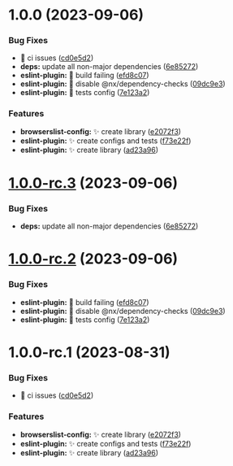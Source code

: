 # 1.0.0 (2023-09-06)


### Bug Fixes

* :bug: ci issues ([cd0e5d2](https://github.com/akhenda/hendacorp/commit/cd0e5d232a2153b418e3e5238fdf858451eca393))
* **deps:** update all non-major dependencies ([6e85272](https://github.com/akhenda/hendacorp/commit/6e852728c0739bb42bc775458c0a44ececc4e8da))
* **eslint-plugin:** :bug: build failing ([efd8c07](https://github.com/akhenda/hendacorp/commit/efd8c07ac7b3f49859665e7af4bb8e5d8aa46f82))
* **eslint-plugin:** :bug: disable @nx/dependency-checks ([09dc9e3](https://github.com/akhenda/hendacorp/commit/09dc9e3a0937ac3f17ad39e373bf81cbaff5679a))
* **eslint-plugin:** :bug: tests config ([7e123a2](https://github.com/akhenda/hendacorp/commit/7e123a2cc4db474dc6d9091132b322a7462a81d7))


### Features

* **browserslist-config:** :sparkles: create library ([e2072f3](https://github.com/akhenda/hendacorp/commit/e2072f3656fea36248f8a794e618d095ca5e3629))
* **eslint-plugin:** :sparkles: create configs and tests ([f73e22f](https://github.com/akhenda/hendacorp/commit/f73e22f2fa2215a2a9e755ef3424883e7e208e23))
* **eslint-plugin:** :sparkles: create library ([ad23a96](https://github.com/akhenda/hendacorp/commit/ad23a967b42939fe0f1be52dd5753b5044d88227))

# [1.0.0-rc.3](https://github.com/akhenda/hendacorp/compare/eslint-plugin-v1.0.0-rc.2...eslint-plugin-v1.0.0-rc.3) (2023-09-06)


### Bug Fixes

* **deps:** update all non-major dependencies ([6e85272](https://github.com/akhenda/hendacorp/commit/6e852728c0739bb42bc775458c0a44ececc4e8da))

# [1.0.0-rc.2](https://github.com/akhenda/hendacorp/compare/eslint-plugin-v1.0.0-rc.1...eslint-plugin-v1.0.0-rc.2) (2023-09-06)


### Bug Fixes

* **eslint-plugin:** :bug: build failing ([efd8c07](https://github.com/akhenda/hendacorp/commit/efd8c07ac7b3f49859665e7af4bb8e5d8aa46f82))
* **eslint-plugin:** :bug: disable @nx/dependency-checks ([09dc9e3](https://github.com/akhenda/hendacorp/commit/09dc9e3a0937ac3f17ad39e373bf81cbaff5679a))
* **eslint-plugin:** :bug: tests config ([7e123a2](https://github.com/akhenda/hendacorp/commit/7e123a2cc4db474dc6d9091132b322a7462a81d7))

# 1.0.0-rc.1 (2023-08-31)


### Bug Fixes

* :bug: ci issues ([cd0e5d2](https://github.com/akhenda/hendacorp/commit/cd0e5d232a2153b418e3e5238fdf858451eca393))


### Features

* **browserslist-config:** :sparkles: create library ([e2072f3](https://github.com/akhenda/hendacorp/commit/e2072f3656fea36248f8a794e618d095ca5e3629))
* **eslint-plugin:** :sparkles: create configs and tests ([f73e22f](https://github.com/akhenda/hendacorp/commit/f73e22f2fa2215a2a9e755ef3424883e7e208e23))
* **eslint-plugin:** :sparkles: create library ([ad23a96](https://github.com/akhenda/hendacorp/commit/ad23a967b42939fe0f1be52dd5753b5044d88227))
